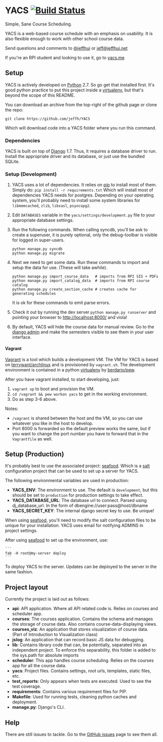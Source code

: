 # YACS [![Build Status](https://secure.travis-ci.org/jeffh/YACS.png?branch=master)](http://travis-ci.org/jeffh/YACS)
Simple, Sane Course Scheduling.

YACS is a web-based course schedule with an emphasis on usability.
It is also flexible enough to work with other school course data.

Send questions and comments to [@jeffhui][] or jeff@jeffhui.net

If you're an RPI student and looking to use it, go to [yacs.me][yacsme]

[@jeffhui]: http://twitter.com/jeffhui "Twitter: @jeffhui"
[yacsme]: http://yacs.me/ "YACS - The usable online course scheduler"

## Setup
YACS is actively developed on [Python][] 2.7. So go get that installed first.
It's good python practice to put this project inside a [virtualenv][],
but that's beyond the scope of this README.

You can download an archive from the top-right of the github page or clone the repo:

    git clone https://github.com/jeffh/YACS

Which will download code into a YACS folder where you run this command.

[Python]: http://python.org/
[virtualenv]: http://www.virtualenv.org/en/latest/index.html

### Dependencies

YACS is built on top of [Django][] 1.7. Thus, it requires a database driver to run.
Install the appropriate driver and its database, or just use the bundled SQLite.

[Django]: https://www.djangoproject.com/ "Django Web Framework"

### Setup (Development)

1. YACS uses a lot of dependencies. It relies on [pip][] to install most of them. Simply do:
    `pip install -r requirements.txt`
   Which will install most of dependencies YACS needs for postgres. Depending on your
   operating system, you'll probably need to install some system libraries for
   `libmemcached`, `zlib`, `libsasl`, `psyocopg2`.


2. Edit `DATABASES` variable in the `yacs/settings/development.py` file to your
   appropriate database settings.

3. Run the following commands. When calling syncdb, you'll be ask to create a superuser,
   it is purely optional, only the debug-toolbar is visible for logged in super-users.

    ```
    python manage.py syncdb
    python manage.py migrate
    ```

4. Next we need to get some data. Run these commands to import and setup the data for use.
   (These will take awhile).

    ```
    python manage.py import_course_data   # imports from RPI SIS + PDFs
    python manage.py import_catalog_data  # imports from RPI course catalog
    python manage.py create_section_cache # creates cache for generating schedules
    ```

    It is ok for these commands to emit parse errors.

5. Check it out by running the dev server `python manage.py runserver` and pointing your
   browser to [http://localhost:8000/][local] and viola!

6. By default, YACS will hide the course data for manual review. Go to the [django admin][]
   and make the semesters visible to see them in your user interface.

[pip]: http://www.pip-installer.org/en/latest/index.html
[local]: http://localhost:8000/
[django admin]: http://localhost:8000/admin/

#### Vagrant

[Vagrant][vagrant] is a tool which builds a development VM. The VM for YACS is based on [terrywant/archlinux][archbase] and is provisioned by `vagrant.sh`. The development environment is contained in a python [virtualenv][virtualenv] by [berdario/pew][pew].

[vagrant]:https://www.vagrantup.com/
[archbase]:https://github.com/terrywang/vagrantboxes/blob/master/archlinux-x86_64.md
[virtualenv]:https://github.com/pypa/virtualenv
[pew]:https://github.com/berdario/pew

After you have vagrant installed, to start developing, just:

1. `vagrant up` to boot and provision the VM.
2. `cd /vagrant && pew workon yacs` to get in the working environment.
3. Do as step 3-6 above.

Notes:
- `/vagrant` is shared between the host and the VM, so you can use whatever you like in the host to develop.
- Port 8000 is forwarded so the default preview works the same, but if you want to change the port number you have to forward that in the `Vagrantfile` as well.

## Setup (Production)

It's probably best to use the associated project: [seafood][]. Which is a [salt][]
configuration project that can be used to set up a server for YACS.

The following environmental variables are used in production:

- **YACS_ENV**: The environment to use. The default is ``development``, but this should be
                set to ``production`` for production settings to take effect.
- **YACS_DATABASE_URL**: The database url to connect. Parsed using dj_database_url.
                         In the form of dbengine://user:pass@host/dbname
- **YACS_SECRET_KEY**: The internal django secret key to use. Be unique!

When using [seafood][], you'll need to modify the salt configuration files to be
unique for your installation. YACS uses email for notifying ADMINS in project settings.

After using [seafood][] to set up the environment, use:

    ```
    fab -H root@my-server deploy
    ```

To deploy YACS to the server. Updates can be deployed to the server in the same fashion.

[seafood]: https://github.com/jeffh/seafood
[salt]: http://saltstack.org

## Project layout
Currently the project is laid out as follows:

- **api**: API application. Where all  API related code is. Relies on courses and scheduler app.
- **courses**: The courses application. Contains the schema and manages the storage of course data. Also contains course-data-displaying views.
- **courses_viz**: An application that stores visualization of course data. (Part of Introduction to Visualization class)
- **jslog**: An application that can record basic JS data for debugging.
- **lib**: Contains library code that can, be potentially, separated into an independent project. To enforce this separability, this folder is added to the sys.path for absolute imports
- **scheduler**: This app handles course scheduling. Relies on the courses app for all the course data.
- **yacs**: Project files. Contains settings, root urls, templates, static files, etc.
- **test_reports**: Only appears when tests are executed. Used to see the test coverage.
- **requirements**: Contains various requirement files for PIP.
- **Makefile**: Used for running tests, cleaning python caches and deployment.
- **manage.py**: Django's CLI.

## Help
There are still issues to tackle. Go to the [GitHub issues][issues] page to see them all.

[issues]: https://github.com/jeffh/YACS/issues
